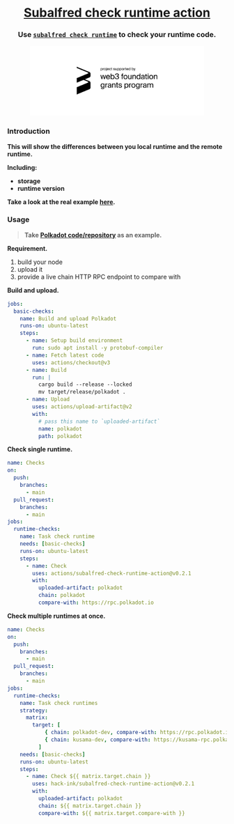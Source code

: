<div align="center">

# [Subalfred check runtime action](https://github.com/hack-ink/subalfred-check-runtime-action)
### Use [`subalfred check runtime`](https://github.com/hack-ink/subalfred) to check your runtime code.

<img width="400" src="https://raw.githubusercontent.com/w3f/Grants-Program/master/static/img/badge_black.svg"/>

</div>

### Introduction
**This will show the differences between you local runtime and the remote runtime.**

**Including:**
- **storage**
- **runtime version**

**Take a look at the real example [here](https://github.com/hack-ink/subalfred-github-action-examples/pull/2).**

### Usage
> **Take [Polkadot code/repository](https://github.com/paritytech/polkadot) as an example.**

**Requirement.**
1. build your node
2. upload it
3. provide a live chain HTTP RPC endpoint to compare with

**Build and upload.**
```yml
jobs:
  basic-checks:
    name: Build and upload Polkadot
    runs-on: ubuntu-latest
    steps:
      - name: Setup build environment
        run: sudo apt install -y protobuf-compiler
      - name: Fetch latest code
        uses: actions/checkout@v3
      - name: Build
        run: |
          cargo build --release --locked
          mv target/release/polkadot .
      - name: Upload
        uses: actions/upload-artifact@v2
        with:
          # pass this name to `uploaded-artifact`
          name: polkadot
          path: polkadot
```

**Check single runtime.**
```yml
name: Checks
on:
  push:
    branches:
      - main
  pull_request:
    branches:
      - main
jobs:
  runtime-checks:
    name: Task check runtime
    needs: [basic-checks]
    runs-on: ubuntu-latest
    steps:
      - name: Check
        uses: actions/subalfred-check-runtime-action@v0.2.1
        with:
          uploaded-artifact: polkadot
          chain: polkadot
          compare-with: https://rpc.polkadot.io
```

**Check multiple runtimes at once.**
```yml
name: Checks
on:
  push:
    branches:
      - main
  pull_request:
    branches:
      - main
jobs:
  runtime-checks:
    name: Task check runtimes
    strategy:
      matrix:
        target: [
            { chain: polkadot-dev, compare-with: https://rpc.polkadot.io },
            { chain: kusama-dev, compare-with: https://kusama-rpc.polkadot.io },
          ]
    needs: [basic-checks]
    runs-on: ubuntu-latest
    steps:
      - name: Check ${{ matrix.target.chain }}
        uses: hack-ink/subalfred-check-runtime-action@v0.2.1
        with:
          uploaded-artifact: polkadot
          chain: ${{ matrix.target.chain }}
          compare-with: ${{ matrix.target.compare-with }}
```
